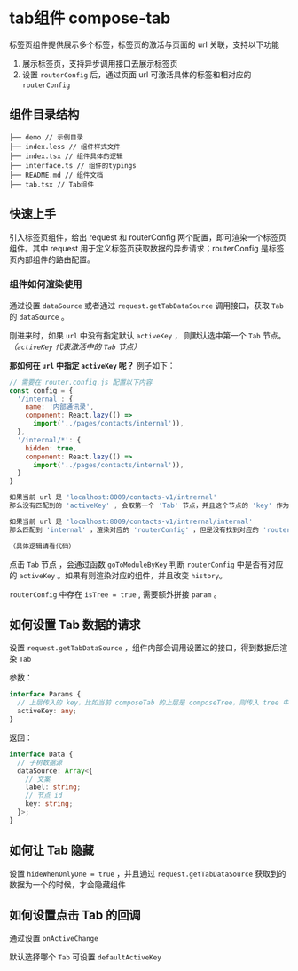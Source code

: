 # tab组件 compose-tab

标签页组件提供展示多个标签，标签页的激活与页面的 url 关联，支持以下功能

1. 展示标签页，支持异步调用接口去展示标签页
2. 设置 `routerConfig` 后，通过页面 url 可激活具体的标签和相对应的 `routerConfig`

## 组件目录结构

```tree
├── demo // 示例目录
├── index.less // 组件样式文件
├── index.tsx // 组件具体的逻辑
├── interface.ts // 组件的typings
├── README.md // 组件文档
├── tab.tsx // Tab组件
```

## 快速上手

引入标签页组件，给出 request 和 routerConfig 两个配置，即可渲染一个标签页组件。其中 request 用于定义标签页获取数据的异步请求；routerConfig 是标签页内部组件的路由配置。

### 组件如何渲染使用

通过设置 `dataSource` 或者通过 `request.getTabDataSource` 调用接口，获取 `Tab` 的 `dataSource` 。

刚进来时，如果 `url` 中没有指定默认 `activeKey` ， 则默认选中第一个 `Tab` 节点。_（`activeKey` 代表激活中的 `Tab` 节点）_

**那如何在 `url` 中指定 `activeKey` 呢？** 例子如下：

```javascript
// 需要在 router.config.js 配置以下内容
const config = {
  '/internal': {
    name: '内部通讯录',
    component: React.lazy(() =>
      import('../pages/contacts/internal')),
  },
  '/internal/*': {
    hidden: true,
    component: React.lazy(() =>
      import('../pages/contacts/internal')),
  }
}

如果当前 url 是 'localhost:8009/contacts-v1/intrernal'
那么没有匹配到的 'activeKey' , 会取第一个 'Tab' 节点，并且这个节点的 'key' 作为 'activeKey' 。

如果当前 url 是 'localhost:8009/contacts-v1/intrernal/internal'
那么匹配到 'internal' ，渲染对应的 'routerConfig' ，但是没有找到对应的 'routerConfig' ，也会跳到第一个 'Tab' 节点。

（具体逻辑请看代码）
```

点击 `Tab` 节点 ，会通过函数 `goToModuleByKey` 判断 `routerConfig` 中是否有对应的 `activeKey` 。如果有则渲染对应的组件，并且改变 `history`。

`routerConfig` 中存在 `isTree = true` , 需要额外拼接 `param` 。

## 如何设置 Tab 数据的请求

设置 `request.getTabDataSource` ，组件内部会调用设置过的接口，得到数据后渲染 `Tab`

参数：

```typescript
interface Params {
  // 上层传入的 key，比如当前 composeTab 的上层是 composeTree，则传入 tree 中选中节点的 key。
  activeKey: any;
}
```

返回：

```typescript
interface Data {
  // 子树数据源
  dataSource: Array<{
    // 文案
    label: string;
    // 节点 id
    key: string;
  }>;
}
```

## 如何让 Tab 隐藏

设置 `hideWhenOnlyOne = true` ，并且通过 `request.getTabDataSource` 获取到的数据为一个的时候，才会隐藏组件

## 如何设置点击 Tab 的回调

通过设置 `onActiveChange`

默认选择哪个 `Tab` 可设置 `defaultActiveKey`
